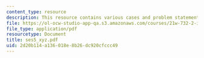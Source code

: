 ```yaml
---
content_type: resource
description: This resource contains various cases and problem statement.
file: https://ol-ocw-studio-app-qa.s3.amazonaws.com/courses/21w-732-2-introduction-to-technical-communication-ethics-in-science-and-technology-fall-2006/2d20b114a136018e8b26dc920cfccc49_ses5_xyz.pdf
file_type: application/pdf
resourcetype: Document
title: ses5_xyz.pdf
uid: 2d20b114-a136-018e-8b26-dc920cfccc49
---
```

